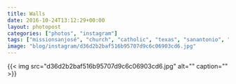 ```yaml
---
title: Walls
date: 2016-10-24T13:12:29+00:00
layout: photopost
categories: ["photos", "instagram"]
tags: ["missionsanjosé", "church", "catholic", "texas", "sanantonio", "usa", "architecture"]
image: "blog/instagram/d36d2b2baf516b95707d9c6c06903cd6.jpg"
---
```


{{< img src="d36d2b2baf516b95707d9c6c06903cd6.jpg" alt="" caption="" >}}



